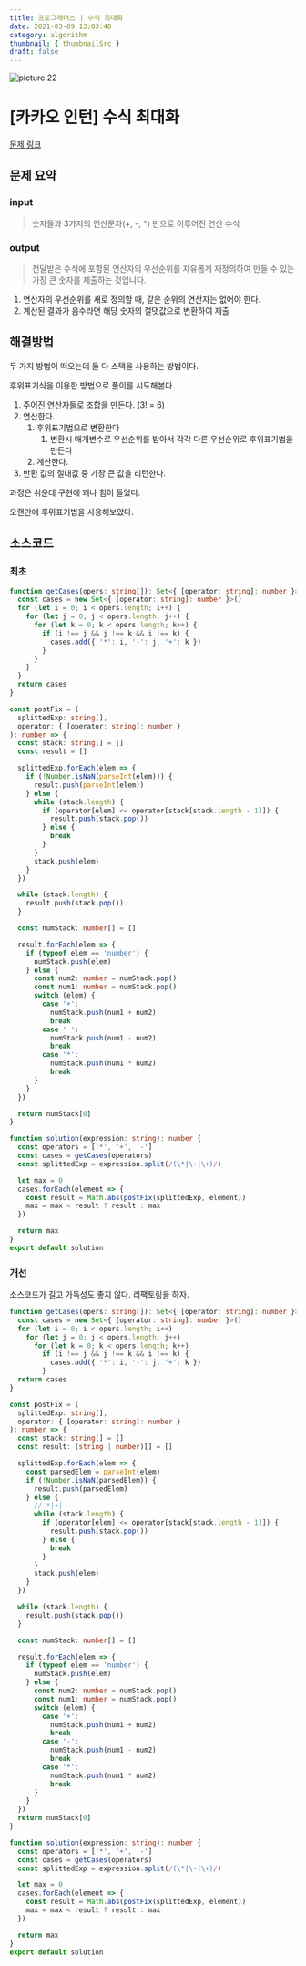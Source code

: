 ```yaml
---
title: 프로그래머스 | 수식 최대화
date: 2021-03-09 13:03:40
category: algorithm
thumbnail: { thumbnailSrc }
draft: false
---
```


![picture 22](images/2021-03-09/ba0118f82c0feeca7e76871c011166f54043143d3dd0994493963b5334b3472f.png)

# [카카오 인턴] 수식 최대화

[문제 링크](https://programmers.co.kr/learn/courses/30/lessons/67257)

## 문제 요약

### input

> 숫자들과 3가지의 연산문자(+, -, \*) 만으로 이루어진 연산 수식

### output

> 전달받은 수식에 포함된 연산자의 우선순위를 자유롭게 재정의하여 만들 수 있는 가장 큰 숫자를 제출하는 것입니다.

1. 연산자의 우선순위를 새로 정의할 때, 같은 순위의 연산자는 없어야 한다.
2. 계산된 결과가 음수라면 해당 숫자의 절댓값으로 변환하여 제출

## 해결방법

두 가지 방법이 떠오는데 둘 다 스택을 사용하는 방법이다.

후위표기식을 이용한 방법으로 풀이를 시도해본다.

1. 주어진 연산자들로 조합을 만든다. (3! = 6)
2. 연산한다.
   1. 후위표기법으로 변환한다
      1. 변환시 매개변수로 우선순위를 받아서 각각 다른 우선순위로 후위표기법을 만든다
   2. 계산한다.
3. 반환 값의 절대값 중 가장 큰 값을 리턴한다.

과정은 쉬운데 구현에 꽤나 힘이 들었다.

오랜만에 후위표기법을 사용해보았다.

## 소스코드

### 최초

```ts
function getCases(opers: string[]): Set<{ [operator: string]: number }> {
  const cases = new Set<{ [operator: string]: number }>()
  for (let i = 0; i < opers.length; i++) {
    for (let j = 0; j < opers.length; j++) {
      for (let k = 0; k < opers.length; k++) {
        if (i !== j && j !== k && i !== k) {
          cases.add({ '*': i, '-': j, '+': k })
        }
      }
    }
  }
  return cases
}

const postFix = (
  splittedExp: string[],
  operator: { [operator: string]: number }
): number => {
  const stack: string[] = []
  const result = []

  splittedExp.forEach(elem => {
    if (!Number.isNaN(parseInt(elem))) {
      result.push(parseInt(elem))
    } else {
      while (stack.length) {
        if (operator[elem] <= operator[stack[stack.length - 1]]) {
          result.push(stack.pop())
        } else {
          break
        }
      }
      stack.push(elem)
    }
  })

  while (stack.length) {
    result.push(stack.pop())
  }

  const numStack: number[] = []

  result.forEach(elem => {
    if (typeof elem == 'number') {
      numStack.push(elem)
    } else {
      const num2: number = numStack.pop()
      const num1: number = numStack.pop()
      switch (elem) {
        case '+':
          numStack.push(num1 + num2)
          break
        case '-':
          numStack.push(num1 - num2)
          break
        case '*':
          numStack.push(num1 * num2)
          break
      }
    }
  })

  return numStack[0]
}

function solution(expression: string): number {
  const operators = ['*', '+', '-']
  const cases = getCases(operators)
  const splittedExp = expression.split(/(\*|\-|\+)/)

  let max = 0
  cases.forEach(element => {
    const result = Math.abs(postFix(splittedExp, element))
    max = max < result ? result : max
  })

  return max
}
export default solution
```

### 개선

소스코드가 길고 가독성도 좋지 않다. 리팩토링을 하자.

```ts
function getCases(opers: string[]): Set<{ [operator: string]: number }> {
  const cases = new Set<{ [operator: string]: number }>()
  for (let i = 0; i < opers.length; i++)
    for (let j = 0; j < opers.length; j++)
      for (let k = 0; k < opers.length; k++)
        if (i !== j && j !== k && i !== k) {
          cases.add({ '*': i, '-': j, '+': k })
        }
  return cases
}

const postFix = (
  splittedExp: string[],
  operator: { [operator: string]: number }
): number => {
  const stack: string[] = []
  const result: (string | number)[] = []

  splittedExp.forEach(elem => {
    const parsedElem = parseInt(elem)
    if (!Number.isNaN(parsedElem)) {
      result.push(parsedElem)
    } else {
      // *|+|-
      while (stack.length) {
        if (operator[elem] <= operator[stack[stack.length - 1]]) {
          result.push(stack.pop())
        } else {
          break
        }
      }
      stack.push(elem)
    }
  })

  while (stack.length) {
    result.push(stack.pop())
  }

  const numStack: number[] = []

  result.forEach(elem => {
    if (typeof elem == 'number') {
      numStack.push(elem)
    } else {
      const num2: number = numStack.pop()
      const num1: number = numStack.pop()
      switch (elem) {
        case '+':
          numStack.push(num1 + num2)
          break
        case '-':
          numStack.push(num1 - num2)
          break
        case '*':
          numStack.push(num1 * num2)
          break
      }
    }
  })
  return numStack[0]
}

function solution(expression: string): number {
  const operators = ['*', '+', '-']
  const cases = getCases(operators)
  const splittedExp = expression.split(/(\*|\-|\+)/)

  let max = 0
  cases.forEach(element => {
    const result = Math.abs(postFix(splittedExp, element))
    max = max < result ? result : max
  })

  return max
}
export default solution
```
